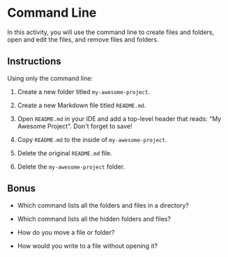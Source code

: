 # Command Line

In this activity, you will use the command line to create files and folders, open and edit the files, and remove files and folders.

## Instructions

Using only the command line:

1. Create a new folder titled `my-awesome-project`.

2. Create a new Markdown file titled `README.md`.

3. Open `README.md` in your IDE and add a top-level header that reads: "My Awesome Project". Don't forget to save!

4. Copy `README.md` to the inside of `my-awesome-project`.

5. Delete the original `README.md` file.

6. Delete the `my-awesome-project` folder.

## Bonus

* Which command lists all the folders and files in a directory?

* Which command lists all the hidden folders and files?

* How do you move a file or folder?

* How would you write to a file without opening it?

